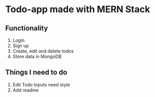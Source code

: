 # Todo-app made with MERN Stack

## Functionality

1. Login
2. Sign up
3. Create, edit and delete todos
4. Store data in MongoDB

## Things I need to do

1. Edit Todo Inputs need style
2. Add readme
